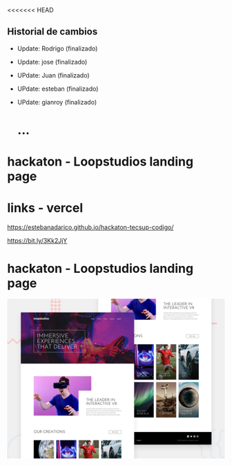 <<<<<<< HEAD

## Historial de cambios

-  Update: Rodrigo (finalizado)
-  Update: jose (finalizado)
-  UPdate: Juan (finalizado)
-  UPdate: esteban (finalizado)
-  UPdate: gianroy (finalizado)



   ...
   =======

# hackaton - Loopstudios landing page
# links - vercel

https://estebanadarico.github.io/hackaton-tecsup-codigo/

https://bit.ly/3Kk2JjY


# hackaton - Loopstudios landing page

![Design preview for the Loopstudios landing page coding challenge](./design/desktop-preview.jpg)



